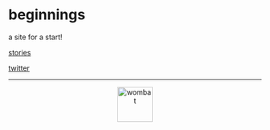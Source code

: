 # beginnings 
a site for a start!

[stories](https://dorianbrennan.github.io/beginnings/shortstories) 

[twitter](https://twitter.com/dorian_brennan "twitter")

---
<p align="center">
  <img src="https://dorianbrennan.github.io/beginnings/images/logosmall.png" width="70" title="wombat">
</p>
